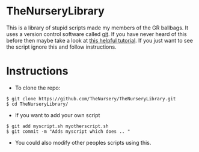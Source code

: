 TheNurseryLibrary
=================

This is a library of stupid scripts made my members of the GR ballbags. It uses
a version control software called [git](http://git-scm.com/). If you have never
heard of this before then maybe take a look at [this helpful
tutorial](https://try.github.io/levels/1/challenges/1). If you just want to see
the script ignore this and follow instructions.

# Instructions

* To clone the repo:

```
$ git clone https://github.com/TheNursery/TheNurseryLibrary.git
$ cd TheNurseryLibrary/
```

* If you want to add your own script

```
$ git add myscript.sh myotherscript.sh
$ git commit -m "Adds myscript which does .. "
```

* You could also modify other peoples scripts using this. 
